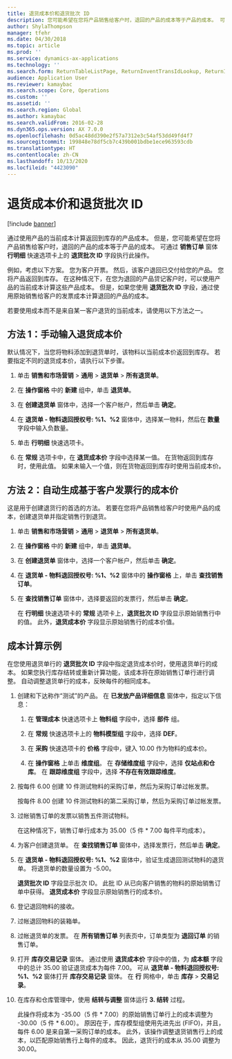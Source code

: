 ```yaml
---
title: 退货成本价和退货批次 ID
description: 您可能希望在您将产品销售给客户时，退回的产品的成本等于产品的成本。 可通过使用 **退货批次 ID** 执行此操作。
author: ShylaThompson
manager: tfehr
ms.date: 04/30/2018
ms.topic: article
ms.prod: ''
ms.service: dynamics-ax-applications
ms.technology: ''
ms.search.form: ReturnTableListPage, ReturnInventTransIdLookup, ReturnItemNumLookup
audience: Application User
ms.reviewer: kamaybac
ms.search.scope: Core, Operations
ms.custom: ''
ms.assetid: ''
ms.search.region: Global
ms.author: kamaybac
ms.search.validFrom: 2016-02-28
ms.dyn365.ops.version: AX 7.0.0
ms.openlocfilehash: 0d5ac48dd390e2f57a7312e3c54af53dd49fd4f7
ms.sourcegitcommit: 199848e78df5cb7c439b001bdbe1ece963593cdb
ms.translationtype: HT
ms.contentlocale: zh-CN
ms.lasthandoff: 10/13/2020
ms.locfileid: "4423090"
---
```

# <a name="return-cost-price-and-return-lot-id"></a>退货成本价和退货批次 ID        

[!include [banner](../includes/banner.md)]



通过使用产品的当前成本计算返回到库存的产品成本。 但是，您可能希望在您将产品销售给客户时，退回的产品的成本等于产品的成本。 可通过 **销售订单** 窗体 **行明细** 快速选项卡上的 **退货批次 ID** 字段执行此操作。

例如，考虑以下方案。 您为客户开票。 然后，该客户退回已交付给您的产品。 您将产品返回到库存。 在这种情况下，在您为退回的产品贷记客户时，可以使用产品的当前成本计算这些产品成本。 但是，如果您使用 **退货批次 ID** 字段，通过使用原始销售给客户的发票成本计算退回的产品的成本。

若要使用成本而不是来自某一客户退货的当前成本，请使用以下方法之一。

## <a name="method-1-manually-enter-the-return-cost-price"></a>方法 1：手动输入退货成本价

默认情况下，当您将物料添加到退货单时，该物料以当前成本价返回到库存。 若要指定不同的退货成本价，请执行以下步骤。

1.  单击 **销售和市场营销** \> **通用** \> **退货单** \> **所有退货单**。

2.  在 **操作窗格** 中的 **新建** 组中，单击 **退货单**。

3.  在 **创建退货单** 窗体中，选择一个客户帐户，然后单击 **确定**。

4.  在 **退货单 - 物料退回授权号: %1、%2** 窗体中，选择某一物料，然后在 **数量** 字段中输入负数量。

5.  单击 **行明细** 快速选项卡。

6.  在 **常规** 选项卡中，在 **退货成本价** 字段中选择某一值。 在货物返回到库存时，使用此值。 如果未输入一个值，则在货物返回到库存时使用当前成本价。

## <a name="method-2-automatically-generate-the-cost-price-based-on-the-customer-invoice-line"></a>方法 2：自动生成基于客户发票行的成本价

这是用于创建退货行的首选的方法。 若要在您将产品销售给客户时使用产品的成本，创建退货单并指定销售行到退货。

1.  单击 **销售和市场营销** \> **通用** \> **退货单** \> **所有退货单**。

2.  在 **操作窗格** 中的 **新建** 组中，单击 **退货单**。

3.  在 **创建退货单** 窗体中，选择一个客户帐户，然后单击 **确定**。

4.  在 **退货单 - 物料退回授权号: %1、%2** 窗体中的 **操作窗格** 上，单击 **查找销售订单**。

5.  在 **查找销售订单** 窗体中，选择要返回的发票行，然后单击 **确定**。
    
    在 **行明细** 快速选项卡的 **常规** 选项卡上，**退货批次 ID** 字段显示原始销售行中的值。 此外，**退货成本价** 字段显示原始销售行的成本价值。

## <a name="cost-calculation-example"></a>成本计算示例

在您使用退货单行的 **退货批次 ID** 字段中指定退货成本价时，使用退货单行的成本。 如果您执行库存结转或重新计算功能，该成本将在原始销售订单行进行调整。 自动调整退货单行的成本，反映每件的相同成本。

1.  创建和下达称作“测试”的产品。 在 **已发放产品详细信息** 窗体中，指定以下信息：
    
    1.  在 **管理成本** 快速选项卡上 **物料组** 字段中，选择 **部件** 组。
    
    2.  在 **常规** 快速选项卡上的 **物料模型组** 字段中，选择 **DEF**。
    
    3.  在 **采购** 快速选项卡的 **价格** 字段中，键入 10.00 作为物料的成本价。
    
    4.  在 **操作窗格** 上单击 **维度组**。 在 **存储维度组** 字段中，选择 **仅站点和仓库**。 在 **跟踪维度组** 字段中，选择 **不存在有效跟踪维度**。

2.  按每件 6.00 创建 10 件测试物料的采购订单，然后为采购订单过帐发票。
    
    按每件 8.00 创建 10 件测试物料的第二采购订单，然后为采购订单过帐发票。

3.  过帐销售订单的发票以销售五件测试物料。
    
    在这种情况下，销售订单行成本为 35.00（5 件 \* 7.00 每件平均成本）。

4.  为客户创建退货单。 在 **查找销售订单** 窗体中，选择发票行，然后单击 **确定**。

5.  在 **退货单 - 物料退回授权号: %1、%2** 窗体中，验证生成退回测试物料的退货单。 将退货单的数量设置为 -5.00。
    
    **退货批次 ID** 字段显示批次 ID。 此批 ID 从已向客户销售的物料的原始销售订单中获得。 **退货成本价** 字段显示原始销售行的成本价。

6.  登记退回物料的接收。

7.  过帐退回物料的装箱单。

8.  过帐退货单的发票。 在 **所有销售订单** 列表页中，订单类型为 **退回订单** 的销售订单。

9.  打开 **库存交易记录** 窗体。 通过使用 **退货成本价** 字段中的值，为 **成本额** 字段中的总计 35.00 验证退货成本为每件 7.00。 可从 **退货单 - 物料退回授权号: %1、%2** 窗体打开 **库存交易记录** 窗体。 在 **行** 网格中，单击 **库存** \> **交易记录**。

10. 在库存和仓库管理中，使用 **结转与调整** 窗体运行 **3. 结转** 过程。
    
    此操作将成本为 -35.00（5 件 \* 7.00）的原始销售订单行上的成本调整为 -30.00（5 件 \* 6.00）。 原因在于，库存模型组使用先进先出 (FIFO)，并且，每件 6.00 是来自第一采购订单的成本。 此外，该操作调整退货销售行上的成本，以匹配原始销售行上每件的成本。 因此，退货行的成本从 35.00 调整为 30.00。




